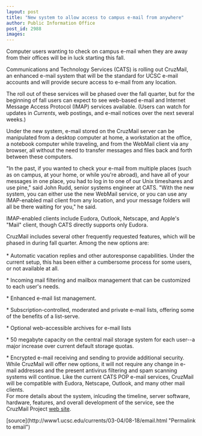 ```yaml
---
layout: post
title: "New system to allow access to campus e-mail from anywhere"
author: Public Information Office
post_id: 2988
images:
---
```


<p>
  Computer users wanting to check on campus e-mail when they are away from their offices will be in luck starting this fall.
</p>
<p>
  Communications and Technology Services (CATS) is rolling out CruzMail, an enhanced e-mail system that will be the standard for UCSC e-mail accounts and will provide secure access to e-mail from any location.
</p>
<p>
  The roll out of these services will be phased over the fall quarter, but for the beginning of fall users can expect to see web-based e-mail and Internet Message Access Protocol (IMAP) services available. (Users can watch for updates in <i>Currents</i>, web postings, and e-mail notices over the next several weeks.)
</p>
<p>
  Under the new system, e-mail stored on the CruzMail server can be manipulated from a desktop computer at home, a workstation at the office, a notebook computer while traveling, and from the WebMail client via any browser, all without the need to transfer messages and files back and forth between these computers.<br>
</p>
<p>
  "In the past, if you wanted to check your e-mail from multiple places (such as on campus, at your home, or while you're abroad), and have all of your messages in one place, you had to log in to one of our Unix timeshares and use pine," said John Rudd, senior systems engineer at CATS. "With the new system, you can either use the new WebMail service, or you can use any IMAP-enabled mail client from any location, and your message folders will all be there waiting for you," he said.
</p>
<p>
  IMAP-enabled clients include Eudora, Outlook, Netscape, and Apple's "Mail" client, though CATS directly supports only Eudora.<br>
</p>
<p>
  CruzMail includes several other frequently requested features, which will be phased in during fall quarter. Among the new options are:<br>
  <br>
  * Automatic vacation replies and other autoresponse capabilities. Under the current setup, this has been either a cumbersome process for some users, or not available at all.<br>
</p>
<p>
  * Incoming mail filtering and mailbox management that can be customized to each user's needs.<br>
</p>
<p>
  * Enhanced e-mail list management.<br>
</p>
<p>
  * Subscription-controlled, moderated and private e-mail lists, offering some of the benefits of a list-serve.<br>
</p>
<p>
  * Optional web-accessible archives for e-mail lists<br>
</p>
<p>
  * 50 megabyte capacity on the central mail storage system for each user--a major increase over current default storage quotas.<br>
</p>
<p>
  * Encrypted e-mail receiving and sending to provide additional security.<br>
  While CruzMail will offer new options, it will not require any change in e-mail addresses and the present antivirus filtering and spam scanning systems will continue. Like the current CATS POP e-mail services, CruzMail will be compatible with Eudora, Netscape, Outlook, and many other mail clients.<br>
  For more details about the system, inlcuding the timeline, server software, hardware, features, and overall development of the service, see the CruzMail Project <a href="http://www2.ucsc.edu/cats/projects/cruzmail/">web site</a>.
</p>
[source](http://www1.ucsc.edu/currents/03-04/08-18/email.html "Permalink to email")
